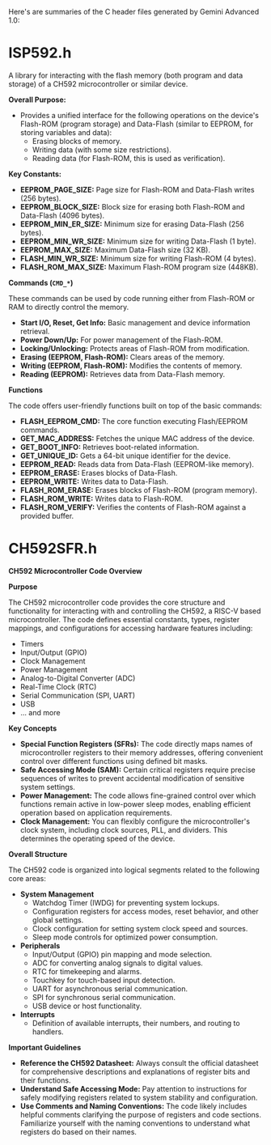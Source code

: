 Here's are summaries of the C header files generated by Gemini Advanced 1.0:


# ISP592.h

A library for interacting with the flash memory (both program and data storage) of a CH592 microcontroller or similar device.

**Overall Purpose:**

* Provides a unified interface for the  following operations on the device's Flash-ROM (program storage) and Data-Flash (similar to EEPROM, for storing variables and data):
    * Erasing blocks of memory.
    * Writing data (with some size restrictions).
    * Reading data (for Flash-ROM, this is used as verification).

**Key Constants:**

* **EEPROM\_PAGE\_SIZE:**  Page size for Flash-ROM and Data-Flash writes (256 bytes).
* **EEPROM\_BLOCK\_SIZE:** Block size for erasing both Flash-ROM and Data-Flash (4096 bytes).
* **EEPROM\_MIN\_ER\_SIZE:** Minimum size for erasing Data-Flash (256 bytes).
* **EEPROM\_MIN\_WR\_SIZE:** Minimum size for writing Data-Flash (1 byte).
* **EEPROM\_MAX\_SIZE:** Maximum Data-Flash size (32 KB).
* **FLASH\_MIN\_WR\_SIZE:** Minimum size for writing Flash-ROM (4 bytes).
* **FLASH\_ROM\_MAX\_SIZE:** Maximum Flash-ROM program size (448KB).

**Commands (`CMD_*`)**

These commands can be used by code running either from Flash-ROM or RAM to directly control the memory.

* **Start I/O, Reset, Get Info:** Basic management and device information retrieval.
* **Power Down/Up:** For power management of the Flash-ROM.
* **Locking/Unlocking:** Protects areas of Flash-ROM from modification.
* **Erasing (EEPROM, Flash-ROM):** Clears areas of the memory.
* **Writing (EEPROM, Flash-ROM):**   Modifies the contents of memory.
* **Reading (EEPROM):** Retrieves data from Data-Flash memory.

**Functions**

The code offers user-friendly functions built on top of the basic commands:

* **FLASH_EEPROM_CMD:** The core function executing Flash/EEPROM commands.
* **GET_MAC_ADDRESS:**  Fetches the unique MAC address of the device.
* **GET_BOOT_INFO:** Retrieves boot-related information.
* **GET_UNIQUE_ID:**  Gets a 64-bit unique identifier for the device.
* **EEPROM_READ:**  Reads data from Data-Flash (EEPROM-like memory).
* **EEPROM_ERASE:**  Erases blocks of Data-Flash.
* **EEPROM_WRITE:** Writes data to Data-Flash.
* **FLASH_ROM_ERASE:** Erases blocks of Flash-ROM (program memory).
* **FLASH_ROM_WRITE:** Writes data to Flash-ROM.
* **FLASH_ROM_VERIFY:**  Verifies the contents of Flash-ROM against a provided buffer.



# CH592SFR.h

**CH592 Microcontroller Code Overview**

**Purpose**

The CH592 microcontroller code provides the core structure and functionality for interacting with and controlling the CH592, a RISC-V based microcontroller. The code defines essential constants, types, register mappings, and configurations for accessing hardware features including:

* Timers
* Input/Output (GPIO)
* Clock Management
* Power Management
* Analog-to-Digital Converter (ADC)
* Real-Time Clock (RTC)
* Serial Communication (SPI, UART)
* USB
* ... and more

**Key Concepts**

* **Special Function Registers (SFRs):** The code directly maps names of microcontroller registers to their memory addresses, offering convenient control over different functions using defined bit masks.
* **Safe Accessing Mode (SAM):** Certain critical registers require precise sequences of writes to prevent accidental modification of sensitive system settings.
* **Power Management:** The code allows fine-grained control over which functions remain active in low-power sleep modes, enabling efficient operation based on application requirements.
* **Clock Management:** You can flexibly configure the microcontroller's clock system, including clock sources, PLL, and dividers. This determines the operating speed of the device.

**Overall Structure**

The CH592 code is organized into logical segments related to the following core areas:

* **System Management**
   * Watchdog Timer (IWDG) for preventing system lockups.
   * Configuration registers for access modes, reset behavior, and other global settings.
   * Clock configuration for setting system clock speed and sources.
   * Sleep mode controls for optimized power consumption.
* **Peripherals**
   * Input/Output (GPIO) pin mapping and mode selection.
   * ADC for converting analog signals to digital values.
   * RTC for timekeeping and alarms.
   * Touchkey for touch-based input detection.
   * UART for asynchronous serial communication.
   * SPI for synchronous serial communication.
   * USB device or host functionality.
* **Interrupts**
   * Definition of available interrupts, their numbers, and routing to handlers.

**Important Guidelines**

* **Reference the CH592 Datasheet:** Always consult the official datasheet for comprehensive descriptions and explanations of register bits and their functions. 
* **Understand Safe Accessing Mode:** Pay attention to instructions for safely modifying registers related to system stability and configuration.
* **Use Comments and Naming Conventions:**  The code likely includes helpful comments clarifying the purpose of registers and code sections.  Familiarize yourself with the naming conventions to understand what registers do based on their names.
